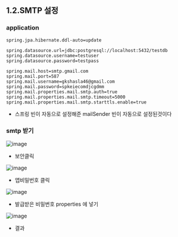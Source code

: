 ## 1.2.SMTP 설정

### application
```properties
spring.jpa.hibernate.ddl-auto=update

spring.datasource.url=jdbc:postgresql://localhost:5432/testdb
spring.datasource.username=testuser
spring.datasource.password=testpass

spring.mail.host=smtp.gmail.com
spring.mail.port=587
spring.mail.username=gkshasla46@gmail.com
spring.mail.password=spkeiecomdjcgdmm
spring.mail.properties.mail.smtp.auth=true
spring.mail.properties.mail.smtp.timeout=5000
spring.mail.properties.mail.smtp.starttls.enable=true
```

* 스프링 빈이 자동으로 설정해준 mailSender 빈이 자동으로 설정된것이다

### smtp 받기 

![image](https://user-images.githubusercontent.com/65409092/107593210-2e030500-6c52-11eb-81cf-8f25aed10d54.png)

* 보안클릭 

![image](https://user-images.githubusercontent.com/65409092/107593251-470bb600-6c52-11eb-8d57-2176dda7e425.png)

* 앱비밀번호 클릭

![image](https://user-images.githubusercontent.com/65409092/107593271-53900e80-6c52-11eb-85ca-8da261074656.png)

* 발급받은 비밀번호 properties 에 넣기

![image](https://user-images.githubusercontent.com/65409092/107593350-80dcbc80-6c52-11eb-8458-45853d8887d1.png)

* 결과
